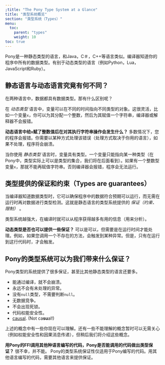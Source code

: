 ```yaml
---
;title: "The Pony Type System at a Glance"
title: "类型系统概览"
section: "类型系统（Types）"
menu:
  toc:
    parent: "types"
    weight: 10
toc: true
---
```


<!-- Pony is a _statically typed_ language, like Java, C#, C++, and many others. This means the compiler knows the type of everything in your program. This is different from _dynamically typed_ languages, such as Python, Lua, JavaScript, and Ruby. -->
Pony是一种静态类型的语言，和Java，C＃，C++等语言类似。编译器知道你的程序中所有的数据类型。有别于动态类型的语言（例如Python，Lua，JavaScript和Ruby）。

<!-- ## Static vs Dynamic: What's the difference? -->
## 静态语言与动态语言究竟有何不同？

<!-- In both kinds of language, your data has a type. So what's the difference? -->
在两种语言中，数据都具有数据类型。那有什么区别呢？

<!-- With a _dynamically typed_ language, a variable can point to objects of different types at different times. This is flexible, because if you have a variable `x`, you can assign an integer to it, then assign a string to it, and your compiler or interpreter doesn't complain. -->
在 _动态类型_ 语言中，变量可以在不同的时间指向不同类型的对象。这很灵活，比如一个变量`x`，你可以为其分配一个整数，然后为其赋值一个字符串，编译器或解释器不会报错。

<!-- __But what if I try to do a string operation on `x` after assigning an integer to it?__ Generally speaking, your program will raise an error. You might be able to handle the error in some way, depending on the language, but if you don't, your program will crash. -->
__动态语言中给`x`赋了整数值后在对其执行字符串操作会发生什么？__ 多数情况下，您的程序会报错。你需要以某种方式处理该错误（处理方式取决于你用的语言），如果不处理，程序将会崩溃。

<!-- When you use a _statically typed_ language, a variable has a type. That is, it can only point to objects of a certain type (although in Pony, a type can actually be a collection of types, as we'll see later). If you have an `x` that expects to point to an integer, you can't assign a string to it. Your compiler complains, and it complains __before__ you ever try to run your program. -->
当你使用 _静态类型_ 语言时，变量具有类型。一个变量只能指向某一种类型（在Pony中，类型实际上可以是类型的集合，我们将在后面看到）。如果有一个整数型变量`x`，那就不能再赋值字符串。否则编译器会报错，程序会无法运行。

<!-- ## Types are guarantees -->
## 类型提供的保证和约束（Types are guarantees）

<!-- When the compiler knows what types things are, it can make sure some things in your program work without you having to run it or test it. These things are the _guarantees_ that a language's type system provides. -->
当编译器知道数据类型时，它可以确保程序中的数据符合预期可以运行，而无需在运行时再对数据进行类型检测。这就是静态语言的类型系统提供的 _保证（约束、限制）_ 。

<!-- The more powerful a type system is, the more things it can prove about your program without having to run it. -->
类型系统越强大，在编译时就可以从程序获得越多有用的信息（用来分析）。

<!-- __Do dynamic types make guarantees too?__ Yes, but they do it at runtime. For example, if you call a method that doesn't exist, you will usually get some kind of exception. But you'll only find out when you try to run your program. -->
__动态类型是否也可以提供一些保证？__ 可以是可以，但需要是在运行时间才能处理。例如，如果您调用一个不存在的方法，会触发到某种异常。但是，只有在运行到这行代码时，才会触发。

<!-- ## What guarantees does Pony's type system give me? -->
## Pony的类型系统可以为我们带来什么保证？

<!-- The Pony type system offers a lot of guarantees, even more than other statically typed languages. -->
Pony类型的系统提供了很多保证，甚至比其他静态类型的语言还要多。

<!-- * If your program compiles, it won't crash. -->
<!-- * There will never be an unhandled exception. -->
<!-- * There's no such thing as `null`, so your program will never try to dereference `null`. -->
<!-- * There will never be a data race. -->
<!-- * Your program will never deadlock. -->
<!-- * Your code will always be capabilities-secure. -->
<!-- * All message passing is -->
<!-- [causal](https://courses.cs.vt.edu/~cs5204/fall00/causal.html). (Not ca**su**al!) -->
* 能通过编译，就不会崩溃。
* 永远不会有未处理的异常。
* 没有`null`类型，不需要判断`null`。
* 无数据竞争。
* 不会出现死锁。
* 代码权能安全性。
* [causal](https://courses.cs.vt.edu/~cs5204/fall00/causal.html). (Not ca**su**al!)
<!-- * 所有消息传递为 [causal](https://courses.cs.vt.edu/~cs5204/fall00/causal.html) （不可以！） -->

<!-- Some of those will make sense right now. Some of them may not mean much to you yet (like capabilities-security and causal messaging), but we'll get to those concepts later on. -->
上述的概念中有一些你现在可以理解。还有一些不能理解的概念暂时可以无需关心（例如权能安全性和因果消息传递），但稍后我们将介绍这些概念。

<!-- __If I use Pony's FFI to call code written in another language, does Pony magically make the same guarantees for the code I call?__ Sadly, no. Pony's type system guarantees only apply to code written in Pony. Code written in other languages gets only the guarantees provided by that language. -->
__用Pony的FFI调用其他种语言编写的代码，Pony是否能调用的代码做出类型保证？__ 很不幸，并不能。 Pony的类型系统保证性仅适用于Pony编写的代码。用其他语言编写的代码，需要其他语言来提供保证。
